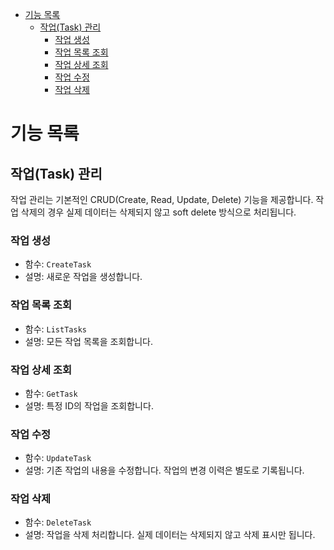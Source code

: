 <!-- @import "[TOC]" {cmd="toc" depthFrom=1 depthTo=6 orderedList=false} -->

<!-- code_chunk_output -->

- [기능 목록](#기능-목록)
  - [작업(Task) 관리](#작업task-관리)
    - [작업 생성](#작업-생성)
    - [작업 목록 조회](#작업-목록-조회)
    - [작업 상세 조회](#작업-상세-조회)
    - [작업 수정](#작업-수정)
    - [작업 삭제](#작업-삭제)

<!-- /code_chunk_output -->


# 기능 목록

## 작업(Task) 관리

작업 관리는 기본적인 CRUD(Create, Read, Update, Delete) 기능을 제공합니다.
작업 삭제의 경우 실제 데이터는 삭제되지 않고 soft delete 방식으로 처리됩니다.

### 작업 생성
- 함수: `CreateTask`
- 설명: 새로운 작업을 생성합니다.

### 작업 목록 조회
- 함수: `ListTasks`
- 설명: 모든 작업 목록을 조회합니다.

### 작업 상세 조회
- 함수: `GetTask`
- 설명: 특정 ID의 작업을 조회합니다.

### 작업 수정
- 함수: `UpdateTask`
- 설명: 기존 작업의 내용을 수정합니다. 작업의 변경 이력은 별도로 기록됩니다.

### 작업 삭제
- 함수: `DeleteTask`
- 설명: 작업을 삭제 처리합니다. 실제 데이터는 삭제되지 않고 삭제 표시만 됩니다.

